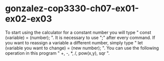 # gonzalez-cop3330-ch07-ex01-ex02-ex03

To start using the calculator for a constant number you will type " const (variable) = (number); ".
It is necessary to use ";" after every command.
If you want to reassign a variable a different number, simply type " let (variable you want to change) = (new number); ".
You can use the following operation in this program " +, -, *, /, pow(x,y), sqr ".
